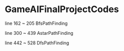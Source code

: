 # GameAIFinalProjectCodes

line 162 ~ 205 BfsPathFinding 



line 300 ~ 439 AstarPathFinding




line 442 ~ 528 DfsPathFinding
